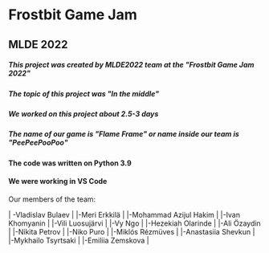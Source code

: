 # Frostbit Game Jam
## MLDE 2022
##### This project was created by MLDE2022 team at the "Frostbit Game Jam 2022"
##### The topic of this project was "In the middle"
##### We worked on this project about 2.5-3 days 
##### The name of our game is "Flame Frame" or name inside our team is "PeePeePooPoo"

#### The code was written on Python 3.9
#### We were working in VS Code

Our members of the team:

| -Vladislav Bulaev       |
|-Meri Erkkilä            |
|-Mohammad Azijul Hakim   |
|-Ivan Khomyanin          |
|-Vili Luosujärvi         |
|-Vy Ngo                  |
|-Hezekiah Olarinde       |
|-Ali Özaydin             |
|-Nikita Petrov           |
|-Niko Puro               |
|-Miklós Rézmüves         |
|-Anastasiia Shevkun      |
|-Mykhailo Tsyrtsaki      |
|-Emiliia Zemskova        |


